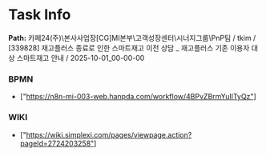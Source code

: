 # Task Info

**Path:** 카페24(주)\본사사업장\[CG]MI본부\고객성장센터\시너지그룹\PnP팀 / tkim / [339828] 재고플러스 종료로 인한 스마트재고 이전 상담 _ 재고플러스 기존 이용자 대상 스마트재고 안내 / 2025-10-01_00-00-00

### BPMN
- ["https://n8n-mi-003-web.hanpda.com/workflow/4BPvZBrmYuIlTyQz"]

### WIKI
- ["https://wiki.simplexi.com/pages/viewpage.action?pageId=2724203258"]

